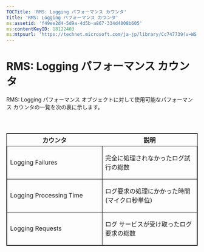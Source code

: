 ```yaml
---
TOCTitle: 'RMS: Logging パフォーマンス カウンタ'
Title: 'RMS: Logging パフォーマンス カウンタ'
ms:assetid: 'f49ee2d4-5d9a-4d5b-a867-334d4008b605'
ms:contentKeyID: 18122403
ms:mtpsurl: 'https://technet.microsoft.com/ja-jp/library/Cc747739(v=WS.10)'
---
```


RMS: Logging パフォーマンス カウンタ
====================================

RMS: Logging パフォーマンス オブジェクトに対して使用可能なパフォーマンス カウンタの一覧を次の表に示します。

###  

<p> </p>
<table style="border:1px solid black;">
<colgroup>
<col width="50%" />
<col width="50%" />
</colgroup>
<thead>
<tr class="header">
<th>カウンタ</th>
<th>説明</th>
</tr>
</thead>
<tbody>
<tr class="odd">
<td style="border:1px solid black;"><p>Logging Failures</p></td>
<td style="border:1px solid black;"><p>完全に処理されなかったログ試行の総数</p></td>
</tr>
<tr class="even">
<td style="border:1px solid black;"><p>Logging Processing Time</p></td>
<td style="border:1px solid black;"><p>ログ要求の処理にかかった時間 (マイクロ秒単位)</p></td>
</tr>
<tr class="odd">
<td style="border:1px solid black;"><p>Logging Requests</p></td>
<td style="border:1px solid black;"><p>ログ サービスが受け取ったログ要求の総数</p></td>
</tr>
</tbody>
</table>
